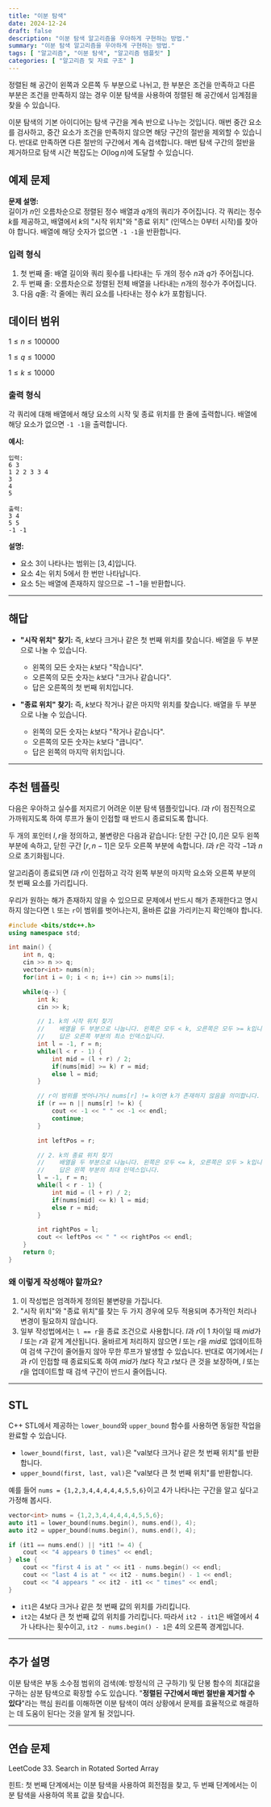 ```yaml
---
title: "이분 탐색"
date: 2024-12-24
draft: false
description: "이분 탐색 알고리즘을 우아하게 구현하는 방법."
summary: "이분 탐색 알고리즘을 우아하게 구현하는 방법."
tags: [ "알고리즘", "이분 탐색", "알고리즘 템플릿" ]
categories: [ "알고리즘 및 자료 구조" ]
---
```


정렬된 해 공간이 왼쪽과 오른쪽 두 부분으로 나뉘고, 한 부분은 조건을 만족하고 다른 부분은 조건을 만족하지 않는 경우 이분 탐색을 사용하여 정렬된 해 공간에서 임계점을 찾을 수 있습니다.

이분 탐색의 기본 아이디어는 탐색 구간을 계속 반으로 나누는 것입니다. 매번 중간 요소를 검사하고, 중간 요소가 조건을 만족하지 않으면 해당 구간의 절반을 제외할 수 있습니다. 반대로 만족하면 다른 절반의 구간에서 계속 검색합니다. 매번 탐색 구간의 절반을 제거하므로 탐색 시간 복잡도는 $O(\log n)$에 도달할 수 있습니다.

## 예제 문제

**문제 설명:**  
길이가 $n$인 오름차순으로 정렬된 정수 배열과 $q$개의 쿼리가 주어집니다. 각 쿼리는 정수 $k$를 제공하고, 배열에서 $k$의 "시작 위치"와 "종료 위치" (인덱스는 0부터 시작)를 찾아야 합니다. 배열에 해당 숫자가 없으면 `-1 -1`을 반환합니다.

### 입력 형식

1. 첫 번째 줄: 배열 길이와 쿼리 횟수를 나타내는 두 개의 정수 $n$과 $q$가 주어집니다.
2. 두 번째 줄: 오름차순으로 정렬된 전체 배열을 나타내는 $n$개의 정수가 주어집니다.
3. 다음 $q$줄: 각 줄에는 쿼리 요소를 나타내는 정수 $k$가 포함됩니다.

## 데이터 범위

$1 \leq n \leq 100000$

$1 \leq q \leq 10000$

$1 \leq k \leq 10000$

### 출력 형식

각 쿼리에 대해 배열에서 해당 요소의 시작 및 종료 위치를 한 줄에 출력합니다. 배열에 해당 요소가 없으면 `-1 -1`을 출력합니다.

**예시:**

```
입력:
6 3
1 2 2 3 3 4
3
4
5

출력:
3 4
5 5
-1 -1
```

**설명:**

- 요소 $3$이 나타나는 범위는 $[3, 4]$입니다.
- 요소 $4$는 위치 $5$에서 한 번만 나타납니다.
- 요소 $5$는 배열에 존재하지 않으므로 $-1$ $-1$을 반환합니다.

---

## 해답

- **"시작 위치" 찾기:**
  즉, $k$보다 크거나 같은 첫 번째 위치를 찾습니다. 배열을 두 부분으로 나눌 수 있습니다.
    - 왼쪽의 모든 숫자는 $k$보다 "작습니다".
    - 오른쪽의 모든 숫자는 $k$보다 "크거나 같습니다".
    - 답은 오른쪽의 첫 번째 위치입니다.

- **"종료 위치" 찾기:**
  즉, $k$보다 작거나 같은 마지막 위치를 찾습니다. 배열을 두 부분으로 나눌 수 있습니다.
    - 왼쪽의 모든 숫자는 $k$보다 "작거나 같습니다".
    - 오른쪽의 모든 숫자는 $k$보다 "큽니다".
    - 답은 왼쪽의 마지막 위치입니다.

---

## 추천 템플릿

다음은 우아하고 실수를 저지르기 어려운 이분 탐색 템플릿입니다. $l$과 $r$이 점진적으로 가까워지도록 하여 루프가 둘이 인접할 때 반드시 종료되도록 합니다.

두 개의 포인터 $l, r$을 정의하고, 불변량은 다음과 같습니다: 닫힌 구간 $[0, l]$은 모두 왼쪽 부분에 속하고, 닫힌 구간 $[r, n - 1]$은 모두 오른쪽 부분에 속합니다. $l$과 $r$은 각각 $-1$과 $n$으로 초기화됩니다.

알고리즘이 종료되면 $l$과 $r$이 인접하고 각각 왼쪽 부분의 마지막 요소와 오른쪽 부분의 첫 번째 요소를 가리킵니다.

우리가 원하는 해가 존재하지 않을 수 있으므로 문제에서 반드시 해가 존재한다고 명시하지 않는다면 `l` 또는 `r`이 범위를 벗어나는지, 올바른 값을 가리키는지 확인해야 합니다.

```cpp
#include <bits/stdc++.h>
using namespace std;

int main() {
    int n, q;
    cin >> n >> q;
    vector<int> nums(n);
    for(int i = 0; i < n; i++) cin >> nums[i];

    while(q--) {
        int k;
        cin >> k;

        // 1. k의 시작 위치 찾기
        //    배열을 두 부분으로 나눕니다. 왼쪽은 모두 < k, 오른쪽은 모두 >= k입니다.
        //    답은 오른쪽 부분의 최소 인덱스입니다.
        int l = -1, r = n;
        while(l < r - 1) {
            int mid = (l + r) / 2;
            if(nums[mid] >= k) r = mid; 
            else l = mid;
        }

        // r이 범위를 벗어나거나 nums[r] != k이면 k가 존재하지 않음을 의미합니다.
        if (r == n || nums[r] != k) {
            cout << -1 << " " << -1 << endl;
            continue;
        }

        int leftPos = r;

        // 2. k의 종료 위치 찾기
        //    배열을 두 부분으로 나눕니다. 왼쪽은 모두 <= k, 오른쪽은 모두 > k입니다.
        //    답은 왼쪽 부분의 최대 인덱스입니다.
        l = -1, r = n;
        while(l < r - 1) {
            int mid = (l + r) / 2;
            if(nums[mid] <= k) l = mid;
            else r = mid;
        }

        int rightPos = l;
        cout << leftPos << " " << rightPos << endl;
    }
    return 0;
}
```

### 왜 이렇게 작성해야 할까요?

1. 이 작성법은 엄격하게 정의된 불변량을 가집니다.
2. "시작 위치"와 "종료 위치"를 찾는 두 가지 경우에 모두 적용되며 추가적인 처리나 변경이 필요하지 않습니다.
3. 일부 작성법에서는 `l == r`을 종료 조건으로 사용합니다. $l$과 $r$이 $1$ 차이일 때 $mid$가 $l$ 또는 $r$과 같게 계산됩니다. 올바르게 처리하지 않으면 $l$ 또는 $r$을 $mid$로 업데이트하여 검색 구간이 줄어들지 않아 무한 루프가 발생할 수 있습니다. 반대로 여기에서는 $l$과 $r$이 인접할 때 종료되도록 하여 $mid$가 $l$보다 작고 $r$보다 큰 것을 보장하며, $l$ 또는 $r$을 업데이트할 때 검색 구간이 반드시 줄어듭니다.

---

## STL

C++ STL에서 제공하는 `lower_bound`와 `upper_bound` 함수를 사용하면 동일한 작업을 완료할 수 있습니다.

- `lower_bound(first, last, val)`은 "val보다 크거나 같은 첫 번째 위치"를 반환합니다.
- `upper_bound(first, last, val)`은 "val보다 큰 첫 번째 위치"를 반환합니다.

예를 들어 `nums = {1,2,3,4,4,4,4,4,5,5,6}`이고 4가 나타나는 구간을 알고 싶다고 가정해 봅시다.

```cpp
vector<int> nums = {1,2,3,4,4,4,4,4,5,5,6};
auto it1 = lower_bound(nums.begin(), nums.end(), 4);
auto it2 = upper_bound(nums.begin(), nums.end(), 4);

if (it1 == nums.end() || *it1 != 4) {
    cout << "4 appears 0 times" << endl;
} else {
    cout << "first 4 is at " << it1 - nums.begin() << endl;
    cout << "last 4 is at " << it2 - nums.begin() - 1 << endl;
    cout << "4 appears " << it2 - it1 << " times" << endl;
}
```

- `it1`은 $4$보다 크거나 같은 첫 번째 값의 위치를 가리킵니다.
- `it2`는 $4$보다 큰 첫 번째 값의 위치를 가리킵니다.
  따라서 `it2 - it1`은 배열에서 $4$가 나타나는 횟수이고, `it2 - nums.begin() - 1`은 $4$의 오른쪽 경계입니다.

---

## 추가 설명

이분 탐색은 부동 소수점 범위의 검색(예: 방정식의 근 구하기) 및 단봉 함수의 최대값을 구하는 삼분 탐색으로 확장할 수도 있습니다.
"**정렬된 구간에서 매번 절반을 제거할 수 있다**"라는 핵심 원리를 이해하면 이분 탐색이 여러 상황에서 문제를 효율적으로 해결하는 데 도움이 된다는 것을 알게 될 것입니다.

---

## 연습 문제

LeetCode 33. Search in Rotated Sorted Array

힌트: 첫 번째 단계에서는 이분 탐색을 사용하여 회전점을 찾고, 두 번째 단계에서는 이분 탐색을 사용하여 목표 값을 찾습니다.